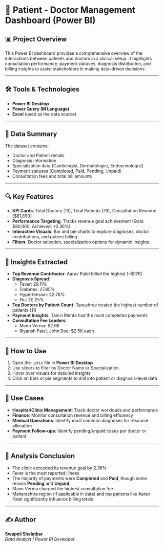 # 🧾 Patient - Doctor Management Dashboard (Power BI)

## 📊 Project Overview
This Power BI dashboard provides a comprehensive overview of the interactions between patients and doctors in a clinical setup. It highlights consultation performance, payment statuses, diagnosis distribution, and billing insights to assist stakeholders in making data-driven decisions.

---

## 🛠 Tools & Technologies
- **Power BI Desktop**
- **Power Query (M Language)**
- **Excel** (used as the data source)

---

## 📁 Data Summary
The dataset contains:
- Doctor and Patient details  
- Diagnosis information  
- Specialization data (Cardiologist, Dermatologist, Endocrinologist)  
- Payment statuses (Completed, Paid, Pending, Unpaid)  
- Consultation fees and total bill amounts  

---

## 🔍 Key Features
- **KPI Cards**: Total Doctors (13), Total Patients (79), Consultation Revenue ($81,890)
- **Performance Targeting**: Tracks revenue goal achievement (Goal: $80,000, Achieved: +2.36%)
- **Interactive Visuals**: Bar and pie charts to explore diagnoses, doctor contributions, and patient billing
- **Filters**: Doctor selection, specialization options for dynamic insights

---

## 🧠 Insights Extracted
- **Top Revenue Contributor**: Aarav Patel billed the highest (~$17K)
- **Diagnosis Spread**:
  - Fever: 29.11%
  - Diabetes: 27.85%
  - Hypertension: 22.78%
  - Flu: 20.25%
- **Top Doctors by Patient Count**: Tanushree treated the highest number of patients (11)
- **Payment Insights**: Tamvi Mehta had the most completed payments
- **Consultation Fee Leaders**:
  - Mann Verma: $2.6K  
  - Riyansh Patel, John Doe: $2.5K each  

---

## 🚀 How to Use
1. Open the `.pbix` file in **Power BI Desktop**  
2. Use slicers to filter by Doctor Name or Specialization  
3. Hover over visuals for detailed insights  
4. Click on bars or pie segments to drill into patient or diagnosis-level data  

---

## 📌 Use Cases
- **Hospital/Clinic Management**: Track doctor workloads and performance  
- **Finance**: Monitor consultation revenue and billing efficiency  
- **Medical Operations**: Identify most common diagnoses for resource allocation  
- **Payment Follow-ups**: Identify pending/unpaid cases per doctor or patient  

---

## 📁 Analysis Conclusion
- The clinic exceeded its revenue goal by 2.36%  
- Fever is the most reported illness  
- The majority of payments were **Completed** and **Paid**, though some remain **Pending** and **Unpaid**  
- Mann Verma charged the highest consultation fee  
- Maharashtra region (if applicable in data) and top patients like Aarav Patel significantly influence billing totals  

---

## ✍ Author
**Swapnil Shelatkar**  
_Data Analyst | Power BI Developer_
